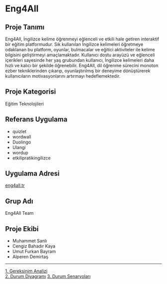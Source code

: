 # Eng4All

## Proje Tanımı
Eng4All, İngilizce kelime öğrenmeyi eğlenceli ve etkili hale getiren interaktif bir eğitim platformudur. Sık kullanılan İngilizce kelimeleri öğretmeye odaklanan bu platform, oyunlar, bulmacalar ve eğitici aktiviteler ile kelime bilgisini geliştirmeyi amaçlamaktadır. Kullanıcı dostu arayüzü ve eğlenceli içerikleri sayesinde her yaş grubundan kullanıcı, İngilizce kelimeleri daha hızlı ve kalıcı bir şekilde öğrenebilir. Eng4All, dil öğrenme sürecini monoton ezber tekniklerinden çıkarıp, oyunlaştırılmış bir deneyime dönüştürerek kullanıcıların motivasyonlarını artırmayı hedeflemektedir.

## Proje Kategorisi
Eğitim Teknolojileri

## Referans Uygulama
- quizlet
- wordwall
- Duolingo
- Ulangi
- wordup
- etkilipratikingilizce

## Uygulama Adresi
[eng4all.tr](http://eng4all.tr)

## Grup Adı
Eng4All Team

## Proje Ekibi
- Muhammet Sanlı
- Cengiz Bahadır Kaya
- Umut Furkan Bayram
- Alperen Demirtaş

---

[1. Gereksinim Analizi](Gereksinim-Analizi.md)  
[2. Durum Diyagramı](Durum-Diyagramı.svg) 
[3. Durum Senaryoları](durumSenaryolari.md) 
